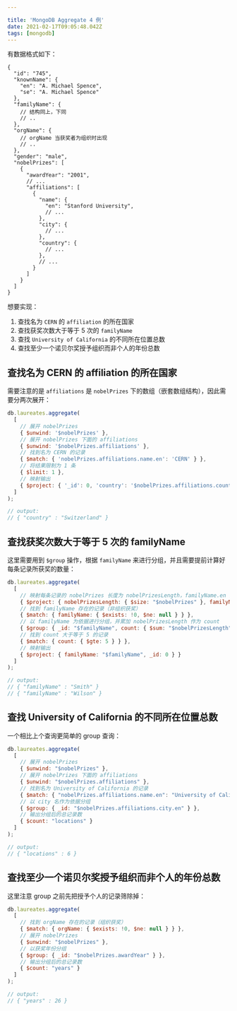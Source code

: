 ```yaml
---

title: 'MongoDB Aggregate 4 例'
date: 2021-02-17T09:05:48.042Z
tags: [mongodb]
---
```


有数据格式如下：

```json5
{
  "id": "745",
  "knownName": {
    "en": "A. Michael Spence",
    "se": "A. Michael Spence"
  },
  "familyName": {
    // 结构同上，下同
    // ..
  },
  "orgName": {
    // orgName 当获奖者为组织时出现
    // ..
  },
  "gender": "male",
  "nobelPrizes": [
    {
      "awardYear": "2001",
      // ...
      "affiliations": [
        {
          "name": {
            "en": "Stanford University",
            // ...
          },
          "city": {
            // ...
          },
          "country": {
            // ...
          },
          // ...
        }
      ]
    }
  ]
}
```

想要实现：

1. 查找名为 `CERN` 的 `affiliation` 的所在国家
2. 查找获奖次数大于等于 5 次的 `familyName`
3. 查找 `University of California` 的不同所在位置总数
4. 查找至少一个诺贝尔奖授予组织而非个人的年份总数


<!-- more -->

## 查找名为 CERN 的 affiliation 的所在国家

需要注意的是 `affiliations` 是 `nobelPrizes` 下的数组（嵌套数组结构），因此需要分两次展开：

```javascript
db.laureates.aggregate(
  [
    // 展开 nobelPrizes
    { $unwind: '$nobelPrizes' },
    // 展开 nobelPrizes 下面的 affiliations
    { $unwind: '$nobelPrizes.affiliations' },
    // 找到名为 CERN 的记录
    { $match: { 'nobelPrizes.affiliations.name.en': 'CERN' } },
    // 将结果限制为 1 条
    { $limit: 1 },
    // 映射输出
    { $project: { '_id': 0, 'country': '$nobelPrizes.affiliations.country.en' } }
  ]
);

// output:
// { "country" : "Switzerland" }
```

## 查找获奖次数大于等于 5 次的 familyName

这里需要用到 `$group` 操作，根据 `familyName` 来进行分组，并且需要提前计算好每条记录所获奖的数量：

```javascript
db.laureates.aggregate(
  [
    // 映射每条记录的 nobelPrizes 长度为 nobelPrizesLength，familyName.en 为 familyName
    { $project: { nobelPrizesLength: { $size: "$nobelPrizes" }, familyName: "$familyName.en" } },
    // 找到 familyName 存在的记录（非组织获奖）
    { $match: { familyName: { $exists: !0, $ne: null } } },
    // 以 familyName 为依据进行分组，并累加 nobelPrizesLength 作为 count
    { $group: { _id: "$familyName", count: { $sum: "$nobelPrizesLength" }, familyName: { $first: "$familyName" } } },
    // 找到 count 大于等于 5 的记录
    { $match: { count: { $gte: 5 } } },
    // 映射输出
    { $project: { familyName: "$familyName", _id: 0 } }
  ]
);

// output:
// { "familyName" : "Smith" }
// { "familyName" : "Wilson" }
```

## 查找 University of California 的不同所在位置总数

一个相比上个查询更简单的 group 查询：

```javascript
db.laureates.aggregate(
  [
    // 展开 nobelPrizes
    { $unwind: "$nobelPrizes" },
    // 展开 nobelPrizes 下面的 affiliations
    { $unwind: "$nobelPrizes.affiliations" },
    // 找到名为 University of California 的记录
    { $match: { "nobelPrizes.affiliations.name.en": "University of California" } },
    // 以 city 名作为依据分组
    { $group: { _id: "$nobelPrizes.affiliations.city.en" } },
    // 输出分组后的总记录数
    { $count: "locations" }
  ]
);

// output:
// { "locations" : 6 }
```

## 查找至少一个诺贝尔奖授予组织而非个人的年份总数

这里注意 group 之前先把授予个人的记录筛除掉：

```javascript
db.laureates.aggregate(
  [
    // 找到 orgName 存在的记录（组织获奖）
    { $match: { orgName: { $exists: !0, $ne: null } } },
    // 展开 nobelPrizes
    { $unwind: "$nobelPrizes" },
    // 以获奖年份分组
    { $group: { _id: "$nobelPrizes.awardYear" } },
    // 输出分组后的总记录数
    { $count: "years" }
  ]
);

// output:
// { "years" : 26 }
```